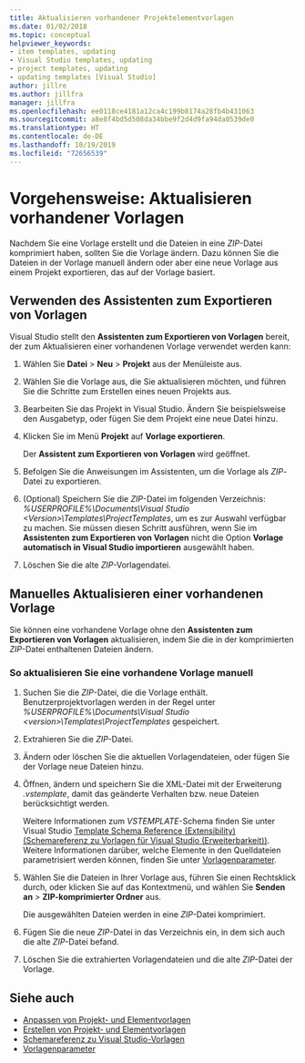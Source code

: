 ```yaml
---
title: Aktualisieren vorhandener Projektelementvorlagen
ms.date: 01/02/2018
ms.topic: conceptual
helpviewer_keywords:
- item templates, updating
- Visual Studio templates, updating
- project templates, updating
- updating templates [Visual Studio]
author: jillre
ms.author: jillfra
manager: jillfra
ms.openlocfilehash: ee0118ce4181a12ca4c199b8174a28fb4b431063
ms.sourcegitcommit: a8e8f4bd5d508da34bbe9f2d4d9fa94da0539de0
ms.translationtype: HT
ms.contentlocale: de-DE
ms.lasthandoff: 10/19/2019
ms.locfileid: "72656539"
---
```

# <a name="how-to-update-existing-templates"></a>Vorgehensweise: Aktualisieren vorhandener Vorlagen

Nachdem Sie eine Vorlage erstellt und die Dateien in eine *ZIP*-Datei komprimiert haben, sollten Sie die Vorlage ändern. Dazu können Sie die Dateien in der Vorlage manuell ändern oder aber eine neue Vorlage aus einem Projekt exportieren, das auf der Vorlage basiert.

## <a name="use-the-export-template-wizard"></a>Verwenden des Assistenten zum Exportieren von Vorlagen

Visual Studio stellt den **Assistenten zum Exportieren von Vorlagen** bereit, der zum Aktualisieren einer vorhandenen Vorlage verwendet werden kann:

1. Wählen Sie **Datei** > **Neu** > **Projekt** aus der Menüleiste aus.

1. Wählen Sie die Vorlage aus, die Sie aktualisieren möchten, und führen Sie die Schritte zum Erstellen eines neuen Projekts aus.

1. Bearbeiten Sie das Projekt in Visual Studio. Ändern Sie beispielsweise den Ausgabetyp, oder fügen Sie dem Projekt eine neue Datei hinzu.

1. Klicken Sie im Menü **Projekt** auf **Vorlage exportieren**.

    Der **Assistent zum Exportieren von Vorlagen** wird geöffnet.

1. Befolgen Sie die Anweisungen im Assistenten, um die Vorlage als *ZIP*-Datei zu exportieren.

1. (Optional) Speichern Sie die *ZIP*-Datei im folgenden Verzeichnis: *%USERPROFILE%\Documents\Visual Studio \<Version\>\Templates\ProjectTemplates*, um es zur Auswahl verfügbar zu machen. Sie müssen diesen Schritt ausführen, wenn Sie im **Assistenten zum Exportieren von Vorlagen** nicht die Option **Vorlage automatisch in Visual Studio importieren** ausgewählt haben.

1. Löschen Sie die alte *ZIP*-Vorlagendatei.

## <a name="manually-update-an-existing-template"></a>Manuelles Aktualisieren einer vorhandenen Vorlage

Sie können eine vorhandene Vorlage ohne den **Assistenten zum Exportieren von Vorlagen** aktualisieren, indem Sie die in der komprimierten *ZIP*-Datei enthaltenen Dateien ändern.

### <a name="to-manually-update-an-existing-template"></a>So aktualisieren Sie eine vorhandene Vorlage manuell

1. Suchen Sie die *ZIP*-Datei, die die Vorlage enthält. Benutzerprojektvorlagen werden in der Regel unter *%USERPROFILE%\Documents\Visual Studio \<version\>\Templates\ProjectTemplates* gespeichert.

1. Extrahieren Sie die *ZIP*-Datei.

1. Ändern oder löschen Sie die aktuellen Vorlagendateien, oder fügen Sie der Vorlage neue Dateien hinzu.

1. Öffnen, ändern und speichern Sie die XML-Datei mit der Erweiterung *.vstemplate*, damit das geänderte Verhalten bzw. neue Dateien berücksichtigt werden.

    Weitere Informationen zum *VSTEMPLATE*-Schema finden Sie unter Visual Studio [Template Schema Reference (Extensibility) (Schemareferenz zu Vorlagen für Visual Studio (Erweiterbarkeit))](../extensibility/visual-studio-template-schema-reference.md). Weitere Informationen darüber, welche Elemente in den Quelldateien parametrisiert werden können, finden Sie unter [Vorlagenparameter](../ide/template-parameters.md).

1. Wählen Sie die Dateien in Ihrer Vorlage aus, führen Sie einen Rechtsklick durch, oder klicken Sie auf das Kontextmenü, und wählen Sie **Senden an** > **ZIP-komprimierter Ordner** aus.

    Die ausgewählten Dateien werden in eine *ZIP*-Datei komprimiert.

1. Fügen Sie die neue *ZIP*-Datei in das Verzeichnis ein, in dem sich auch die alte *ZIP*-Datei befand.

1. Löschen Sie die extrahierten Vorlagendateien und die alte *ZIP*-Datei der Vorlage.

## <a name="see-also"></a>Siehe auch

- [Anpassen von Projekt- und Elementvorlagen](../ide/customizing-project-and-item-templates.md)
- [Erstellen von Projekt- und Elementvorlagen](../ide/creating-project-and-item-templates.md)
- [Schemareferenz zu Visual Studio-Vorlagen](../extensibility/visual-studio-template-schema-reference.md)
- [Vorlagenparameter](../ide/template-parameters.md)